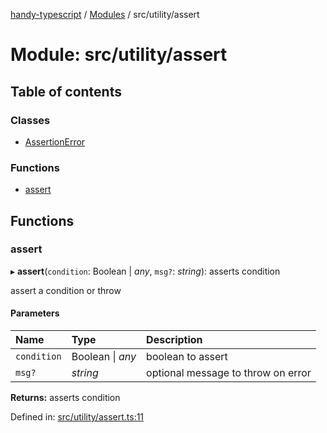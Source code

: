 [handy-typescript](../README.md) / [Modules](../modules.md) / src/utility/assert

# Module: src/utility/assert

## Table of contents

### Classes

- [AssertionError](../classes/src_utility_assert.assertionerror.md)

### Functions

- [assert](src_utility_assert.md#assert)

## Functions

### assert

▸ **assert**(`condition`: Boolean \| *any*, `msg?`: *string*): asserts condition

assert a condition or throw

#### Parameters

| Name | Type | Description |
| :------ | :------ | :------ |
| `condition` | Boolean \| *any* | boolean to assert |
| `msg?` | *string* | optional message to throw on error |

**Returns:** asserts condition

Defined in: [src/utility/assert.ts:11](https://github.com/robbiemu/handy-typescript/blob/8d5cf58/src/utility/assert.ts#L11)
